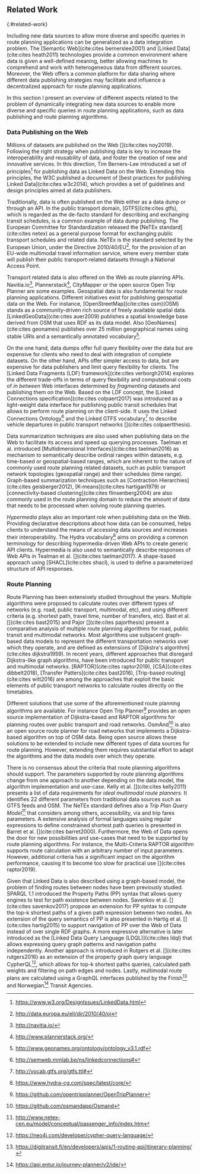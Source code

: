 ## Related Work
{:#related-work}

Including new data sources to allow more diverse
and specific queries in route planning applications
can be generalized as a data integration problem.
The [Semantic Web](cite:cites bernerslee2001)
and [Linked Data](cite:cites heath2011) technologies
provide a common environment where data
is given a well-defined meaning,
better allowing machines to comprehend and
work with heterogeneous data from different sources.
Moreover, the Web offers a common platform for data sharing
where different data publishing strategies
may facilitate and influence a decentralized
approach for route planning applications.

In this section I present an overview
of different aspects related to the problem
of dynamically integrating new data sources to enable
more diverse and specific queries in route planning
applications, such as data publishing
and route planning algorithms.

### Data Publishing on the Web

Millions of datasets are published on the Web [](cite:cites noy2019).
Following the right strategy when publishing data
is key to increase the interoperability and reusability of data,
and foster the creation of new and innovative services.
In this direction, Tim Berners-Lee introduced a set of principles[^ldprinciples] for
publishing data as Linked Data on the Web.
Extending this principles, the W3C published a document of [best practices
for publishing Linked Data](cite:cites w3c2014), which provides a set of guidelines
and design principles aimed at data publishers.

Traditionally, data is often published on the Web
either as a data dump or through an API.
In the public transport domain,
[GTFS](cite:cites gtfs), which is regarded as the de-facto standard
for describing and exchanging transit schedules,
is a common example of data dump publishing.
The European Committee for Standardization
released the [NeTEx standard](cite:cites netex)
as a general purpose format for exchanging public transport schedules and related data.
NeTEx is the standard selected by the European Union,
under the Directive 2010/40/EU[^eudirective],
for the provision of an EU-wide multimodal travel information service,
where every member state will publish their public transport-related datasets
through a National Access Point.

Transport related data is also offered on the Web as route planning APIs.
Navitia.io[^navitia], Plannerstack[^plannerstack], CityMapper
or the open source Open Trip Planner are some examples.
Geospatial data is also fundamental for route planning applications.
Different initiatives exist for publishing geospatial data on the Web.
For instance, [OpenStreetMap](cite:cites osm)(OSM) stands as a community-driven
rich source of freely available spatial data.
[LinkedGeoData](cite:cites auer2009) publishes a spatial knowledge base
derived from OSM that uses RDF as its data model.
Also [GeoNames](cite:cites geonames) publishes over 25 million geographical names
using stable URIs and a semantically annotated vocabulary[^gnontology].

On the one hand, data dumps offer full query flexibility over the data
but are expensive for clients who need to deal
with integration of complete datasets.
On the other hand, APIs offer simpler access to data,
but are expensive for data publishers
and limit query flexibility for clients.
The [Linked Data Fragments (LDF) framework](cite:cites verborgh2014)
explores the different trade-offs in terms of query flexibility
and computational costs of _in between_ Web interfaces
determined by _fragmenting_ datasets and publishing them on the Web.
Based on the LDF concept,
the [Linked Connections specification](cite:cites colpaert2017) was introduced
as a light-weight data interface for publishing public transit schedules
that allows to perform route planning on the client-side.
It uses the Linked Connections Ontology[^lcontology]
and the Linked GTFS vocabulary[^linkedgtfs] to describe
vehicle departures in public transport networks [](cite:cites colpaertthesis).

Data summarization techniques are also used when publishing data on the Web
to facilitate its access and speed up querying processes.
Taelman et al. introduced [Multidimensional Interfaces](cite:cites taelman2016)
as mechanism to semantically describe ordinal ranges within datasets,
e.g. time-based or geospatial-based ranges,
which are inherent to the nature
of commonly used route planning related datasets,
such as public transport network topologies (geospatial range)
and their schedules (time range).
Graph-based summarization techniques such as [Contraction Hierarchies](cite:cites geisberger2012),
[K-means](cite:cites hartigan1979) or [connectivity-based clustering](cite:cites flinsenberg2004)
are also commonly used in the route planning domain
to reduce the amount of data that needs to be processed
when solving route planning queries.

_Hypermedia_ plays also an important role when publishing data on the Web.
Providing declarative descriptions about how data can be consumed,
helps clients to understand the means of accessing data sources
and increases their interoperability.
The Hydra vocabulary[^hydra] aims on providing a common terminology for describing
hypermedia-driven Web APIs to create generic API clients.
Hypermedia is also used to semantically describe responses
of Web APIs in Tealman et al. [](cite:cites taelman2017).
A shape-based approach using [SHACL](cite:cites shacl),
is used to define a parameterized structure of API responses.

### Route Planning

Route Planning has been extensively studied throughout the years.
Multiple algorithms were proposed to calculate routes
over different types of networks (e.g. road, public transport, multimodal, etc),
and using different criteria (e.g. shortest path, travel time, number of transfers, etc).
Bast et al. [](cite:cites bast2015) and Pajor [](cite:cites pajorthesis) present
a comparative analysis of multiple route planning algorithms
for road, public transit and multimodal networks.
Most algorithms use subjacent graph-based data models
to represent the different transportation networks over which they operate,
and are defined as extensions of [Dijkstra's algorithm](cite:cites dijkstra1959).
In recent years, different approaches
that disregard Dijkstra-like graph algorithms,
have been introduced for public transport and multimodal networks.
[RAPTOR](cite:cites raptor2019), [CSA](cite:cites dibbelt2018), [Transfer Patters](cite:cites bast2016),
[Trip-based routing](cite:cites witt2016) are among the approaches
that exploit the basic elements of public transport networks
to calculate routes directly on the timetables.

Different solutions that use some of the aforementioned
route planning algorithms are available.
For instance Open Trip Planner[^otp] provides an open source implementation
of Dijkstra-based and RAPTOR algorithms
for planning routes over public transport and road networks.
OsmAnd[^osmand] is also an open source route planner for road networks
that implements a Dijkstra-based algorithm on top of OSM data.
Being open source allows these solutions to be extended
to include new different types of data sources for route planning.
However, extending them requires substantial effort to adapt the
algorithms and the data models over which they operate.

There is no consensus about the criteria
that route planning algorithms should support.
The parameters supported by route planning algorithms
change from one approach to another depending on the data model,
the algorithm implementation and use-case.
Kelly et al. [](cite:cites kelly2011) presents a list of data requirements
for _ideal multimodal route planners_.
It identifies 22 different parameters from traditional data sources such as GTFS feeds and OSM.
The NeTEx standard defines also a _Trip Plan Query Model_[^netexquery]
that considers among others, accessibility, via and trip fares parameters.
A extensive analysis of formal languages using regular expressions
to define constrained shortest path queries is presented in Barret et al. [](cite:cites barret2000).
Furthermore, the Web of Data opens the door for new possibilities
and use-cases that need to be supported by route planning algorithms.
For instance, the Multi-Criteria RAPTOR algorithm supports
route calculation with an arbitrary number of input parameters.
However, additional criteria has a significant impact on the algorithm performance,
causing it to become too slow for practical use [](cite:cites raptor2019).

Given that Linked Data is also described using a graph-based model,
the problem of finding routes between nodes have been previously studied.
SPARQL 1.1 introduced the Property Paths (PP) syntax
that allows query engines to test for path existence between nodes.
Savenkov et al. [](cite:cites savenkov2017) propose an extension for PP syntax
to compute the top-k shortest paths of a given path expression between two nodes.
An extension of the query semantics of PP is also presented in Hartig et al. [](cite:cites hartig2015)
to support navigation of PP over the Web of Data instead of over single RDF graphs.
A more expressive alternative is later introduced as the [Linked Data Query Language (LDQL)](cite:cites ldql)
that allows expressing query graph patterns and navigation paths independently.
Another approach is introduced in Rutgers et al. [](cite:cites rutgers2016)
as an extension of the property graph query language
CypherQL[^cypher], which allows for top-k shortest paths queries,
calculated path weights and filtering on path edges and nodes.
Lastly, multimodal route plans are calculated using a GraphQL interfaces
published by the Finish[^fn-graphql] and Norwegian[^nw-graphql] Transit Agencies.

[^ldprinciples]: <a href="https://www.w3.org/DesignIssues/LinkedData.html">https://www.w3.org/DesignIssues/LinkedData.html</a>
[^eudirective]: <a href="http://data.europa.eu/eli/dir/2010/40/oj">http://data.europa.eu/eli/dir/2010/40/oj</a>
[^navitia]: <a href="http://navitia.io/">http://navitia.io/</a>
[^plannerstack]: <a href="http://www.plannerstack.org/">http://www.plannerstack.org/</a>
[^lcontology]: <a href="http://semweb.mmlab.be/ns/linkedconnections#">http://semweb.mmlab.be/ns/linkedconnections#</a>
[^linkedgtfs]: <a href="http://vocab.gtfs.org/gtfs.ttl#">http://vocab.gtfs.org/gtfs.ttl#</a>
[^hydra]: <a href="https://www.hydra-cg.com/spec/latest/core/">https://www.hydra-cg.com/spec/latest/core/</a>
[^gnontology]: <a href="http://www.geonames.org/ontology/ontology_v3.1.rdf">http://www.geonames.org/ontology/ontology_v3.1.rdf</a>
[^otp]: <a href="https://github.com/opentripplanner/OpenTripPlanner">https://github.com/opentripplanner/OpenTripPlanner</a>
[^osmand]: <a href="https://github.com/osmandapp/Osmand">https://github.com/osmandapp/Osmand</a>
[^netexquery]: <a href="http://www.netex-cen.eu/model/conceptual/passenger_info/index.htm">http://www.netex-cen.eu/model/conceptual/passenger_info/index.htm</a>
[^cypher]: <a href="https://neo4j.com/developer/cypher-query-language/">https://neo4j.com/developer/cypher-query-language/</a>
[^fn-graphql]: <a href="https://digitransit.fi/en/developers/apis/1-routing-api/itinerary-planning/">https://digitransit.fi/en/developers/apis/1-routing-api/itinerary-planning/</a>
[^nw-graphql]: <a href="https://api.entur.io/journey-planner/v2/ide/">https://api.entur.io/journey-planner/v2/ide/</a>